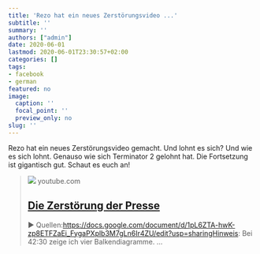 ```yaml
---
title: 'Rezo hat ein neues Zerstörungsvideo ...'
subtitle: ''
summary: ''
authors: ["admin"]
date: 2020-06-01
lastmod: 2020-06-01T23:30:57+02:00
categories: []
tags:
- facebook
- german
featured: no
image:
  caption: ''
  focal_point: ''
  preview_only: no
slug: ''
---
```

Rezo hat ein neues Zerstörungsvideo gemacht. Und lohnt es sich? Und wie es sich lohnt. Genauso wie sich Terminator 2 gelohnt hat. Die Fortsetzung ist gigantisch gut. Schaut es euch an!
> [![](https://i.ytimg.com/vi/hkncijUZGKA/maxresdefault.jpg)](https://www.youtube.com/watch?v=hkncijUZGKA)
> youtube.com
> ## [Die Zerstörung der Presse](https://www.youtube.com/watch?v=hkncijUZGKA)
>
>► Quellen:https://docs.google.com/document/d/1pL6ZTA-hwK-zp8ETFZaEi_FygaPXplb3M7gLn6Ir4ZU/edit?usp=sharingHinweis: Bei 42:30 zeige ich vier Balkendiagramme. ...


